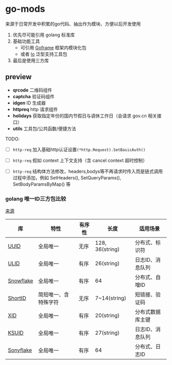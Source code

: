 # go-mods

来源于日常开发中积累的go代码、抽出作为模块、方便以后开发使用

1. 优先尽可能引用 golang 标准库
2. 基础功能工具
   - 可引用 [Goframe](https://github.com/gogf/gf) 框架内模块化包
   - 或者 [lo](https://github.com/samber/lo) 泛型支持工具包
3. 最后是使用三方库

## preview

- **qrcode** 二维码组件
- **captcha** 验证码组件
- **idgen** ID 生成器
- **httpreq** http 请求组件
- **holidays** 获取指定年份的国内节假日与调休工作日（会请求 gov.cn 相关接口）
- **utils** 工具包/公共函数/便捷方法

TODO:
- [ ] `http-req` 加入基础http认证设置`(*http.Request).SetBasicAuth()`
- [ ] `http-req` 假如 context 上下文支持（含 cancel context 超时控制）
- [ ] `http-req` 结构体方法修改，headers,bodys等不再请求时传入而是链式调用过程中添加，例如 SetHeaders(), SetQueryParams(), SetBodyParamsByMap() 等




### golang 唯一ID三方包比较

[来源](https://mp.weixin.qq.com/s/8UdvCM9udqoRcVmrG03lCg)

| 库             | 特性                 | 有序性 | 长度            | 适用场景         |
| -------------- | -------------------- | ------ | --------------- | ---------------- |
| [UUID][1]      | 全局唯一             | 无序   | 128, 36(string) | 分布式、标识符   |
| [ULID][2]      | 全局唯一             | 有序   | 26(string)      | 日志ID、消息队列 |
| [Snowflake][3] | 全局唯一             | 有序   | 64              | 分布式、自增ID   |
| [ShortID][4]   | 简短唯一、含特殊字符 | 无序   | 7~14(string)    | 短链接、验证码   |
| [XID][5]       | 全局唯一             | 有序   | 20(string)      | 分布式数据库主键 |
| [KSUID][6]     | 全局唯一             | 有序   | 27(string)      | 日志ID、消息队列 |
| [Sonyflake][7] | 全局唯一             | 有序   | 64              | 分布式、日志ID   |


[1]: https://github.com/google/uuid
[2]: https://github.com/oklog/ulid
[3]: https://github.com/bwmarrin/snowflake
[4]: https://github.com/teris-io/shortid
[5]: https://github.com/rs/xid
[6]: https://github.com/segmentio/ksuid
[7]: https://github.com/sony/sonyflake
